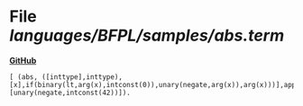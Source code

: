 # File _languages/BFPL/samples/abs.term_
**[GitHub](https://github.com/softlang/yas/blob/master/languages/BFPL/samples/abs.term)**
```
[ (abs, ([inttype],inttype),[x],if(binary(lt,arg(x),intconst(0)),unary(negate,arg(x)),arg(x)))],apply(abs,[unary(negate,intconst(42))]).
```
